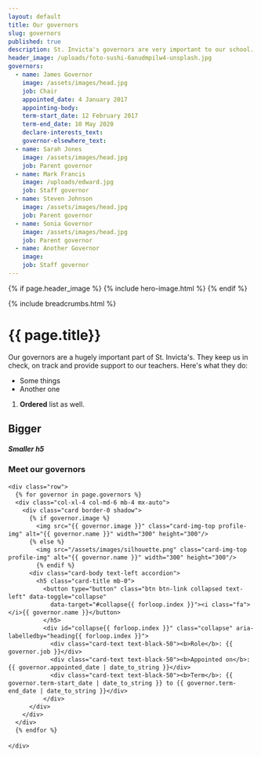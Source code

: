 ```yaml
---
layout: default
title: Our governors
slug: governors
published: true
description: St. Invicta's governors are very important to our school. They do some things.
header_image: /uploads/foto-sushi-6anudmpilw4-unsplash.jpg
governors:
  - name: James Governor
    image: /assets/images/head.jpg
    job: Chair
    appointed_date: 4 January 2017
    appointing-body:
    term-start_date: 12 February 2017
    term-end_date: 10 May 2020
    declare-interests_text:
    governor-elsewhere_text:
  - name: Sarah Jones
    image: /assets/images/head.jpg
    job: Parent governor
  - name: Mark Francis
    image: /uploads/edward.jpg
    job: Staff governor
  - name: Steven Johnson
    image: /assets/images/head.jpg
    job: Parent governor
  - name: Sonia Governor
    image: /assets/images/head.jpg
    job: Parent governor
  - name: Another Governor
    image:
    job: Staff governor
---
```


{% if page.header_image %}
{% include hero-image.html %}
{% endif %}
<div class="container py-3">
    {% include breadcrumbs.html %}
    <h1 class="mt-2" data-i18n="{{ page.title | slugify }}_title"> {{ page.title}} </h1>
</div>

<div class="container editable" id="content">
    <p>Our governors are a hugely important part of St. Invicta's. They keep us in check, on track and provide
        support
        to our teachers. Here's what they do:</p>
    <ul>
        <li>Some things</li>
        <li>Another one</li>
    </ul>
    <ol>
        <li><strong>Ordered</strong> list as well.</li>
    </ol>
    <h2>Bigger</h2>
    <h5>Smaller h5</h5>
</div>


<section class="team py-4">
  <h3 class="container py-3">
    Meet our governors
  </h3>
  <div class="team container">

    <div class="row">
      {% for governor in page.governors %}
      <div class="col-xl-4 col-md-6 mb-4 mx-auto">
        <div class="card border-0 shadow">
          {% if governor.image %}
            <img src="{{ governor.image }}" class="card-img-top profile-img" alt="{{ governor.name }}" width="300" height="300"/>
          {% else %}
            <img src="/assets/images/silhouette.png" class="card-img-top profile-img" alt="{{ governor.name }}" width="300" height="300"/>
            {% endif %}
          <div class="card-body text-left accordion">
            <h5 class="card-title mb-0">
              <button type="button" class="btn btn-link collapsed text-left" data-toggle="collapse"
                data-target="#collapse{{ forloop.index }}"><i class="fa"></i>{{ governor.name }}</button>
              </h5>
              <div id="collapse{{ forloop.index }}" class="collapse" aria-labelledby="heading{{ forloop.index }}">
                <div class="card-text text-black-50"><b>Role</b>: {{ governor.job }}</div>
                <div class="card-text text-black-50"><b>Appointed on</b>: {{ governor.appointed_date | date_to_string }}</div>
                <div class="card-text text-black-50"><b>Term</b>: {{ governor.term-start_date | date_to_string }} to {{ governor.term-end_date | date_to_string }}</div>
              </div>
          </div>
        </div>
      </div>
      {% endfor %}

    </div>
  </div>
</section>
